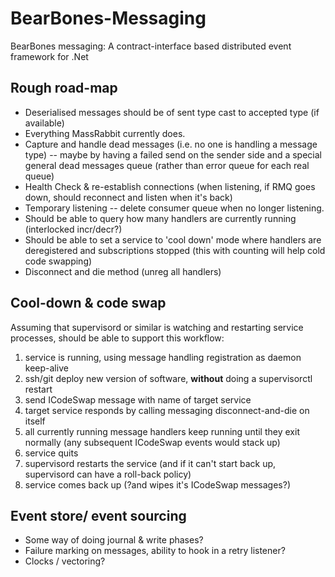 BearBones-Messaging
===================

BearBones messaging: A contract-interface based distributed event framework for .Net


Rough road-map
--------------

* Deserialised messages should be of sent type cast to accepted type (if available)
* Everything MassRabbit currently does.
* Capture and handle dead messages (i.e. no one is handling a message type) -- maybe by having a failed send on the sender side and a special general dead messages queue (rather than error queue for each real queue)
* Health Check & re-establish connections (when listening, if RMQ goes down, should reconnect and listen when it's back)
* Temporary listening -- delete consumer queue when no longer listening.
* Should be able to query how many handlers are currently running (interlocked incr/decr?)
* Should be able to set a service to 'cool down' mode where handlers are deregistered and subscriptions stopped (this with counting will help cold code swapping)
* Disconnect and die method (unreg all handlers)

Cool-down & code swap
---------------------
Assuming that supervisord or similar is watching and restarting service processes, should be able to support this workflow:

1. service is running, using message handling registration as daemon keep-alive
2. ssh/git deploy new version of software, **without** doing a supervisorctl restart
3. send ICodeSwap message with name of target service
4. target service responds by calling messaging disconnect-and-die on itself
5. all currently running message handlers keep running until they exit normally (any subsequent ICodeSwap events would stack up)
6. service quits
7. supervisord restarts the service (and if it can't start back up, supervisord can have a roll-back policy)
8. service comes back up (?and wipes it's ICodeSwap messages?)

Event store/ event sourcing
---------------------------
* Some way of doing journal & write phases?
* Failure marking on messages, ability to hook in a retry listener?
* Clocks / vectoring?